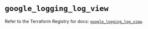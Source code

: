 # `google_logging_log_view`

Refer to the Terraform Registry for docs: [`google_logging_log_view`](https://registry.terraform.io/providers/hashicorp/google/6.25.0/docs/resources/logging_log_view).
